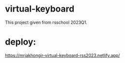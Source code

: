 # virtual-keyboard

This project given from rsschool 2023Q1.
# deploy:
https://mrjakhongir-virtual-keyboard-rss2023.netlify.app/
